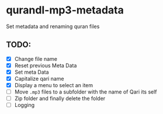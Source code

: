 # qurandl-mp3-metadata
Set metadata and renaming quran files

## TODO:
- [x] Change file name
- [x] Reset previous Meta Data
- [x] Set meta Data
- [x] Capitalize qari name
- [x] Display a menu to select an item
- [ ] Move ```.mp3``` files to a subfolder with the name of Qari its self
- [ ] Zip folder and finally delete the folder
- [ ] Logging
